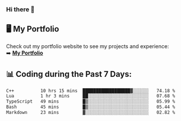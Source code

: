 ### Hi there 🌱  

## 🖥️ My Portfolio  
Check out my portfolio website to see my projects and experience:  
➡️ [**My Portfolio**](https://dieg0raf.github.io/)  

## 📊 Coding during the Past 7 Days: 
<!--START_SECTION:waka-->

```txt
C++          10 hrs 15 mins  ██████████████████▓░░░░░░   74.18 %
Lua          1 hr 3 mins     ██░░░░░░░░░░░░░░░░░░░░░░░   07.68 %
TypeScript   49 mins         █▒░░░░░░░░░░░░░░░░░░░░░░░   05.99 %
Bash         45 mins         █▒░░░░░░░░░░░░░░░░░░░░░░░   05.44 %
Markdown     23 mins         ▓░░░░░░░░░░░░░░░░░░░░░░░░   02.82 %
```

<!--END_SECTION:waka-->
<!--
**Dieg0raf/Dieg0raf** is a ✨ _special_ ✨ repository because its `README.md` (this file) appears on your GitHub profile.

Here are some ideas to get you started:

- 🔭 I’m currently working on ...
- 🌱 I’m currently learning ...
- 👯 I’m looking to collaborate on ...
- 🤔 I’m looking for help with ...
- 💬 Ask me about ...
- 📫 How to reach me: ...
- 😄 Pronouns: ...
- ⚡ Fun fact: ...
-->
